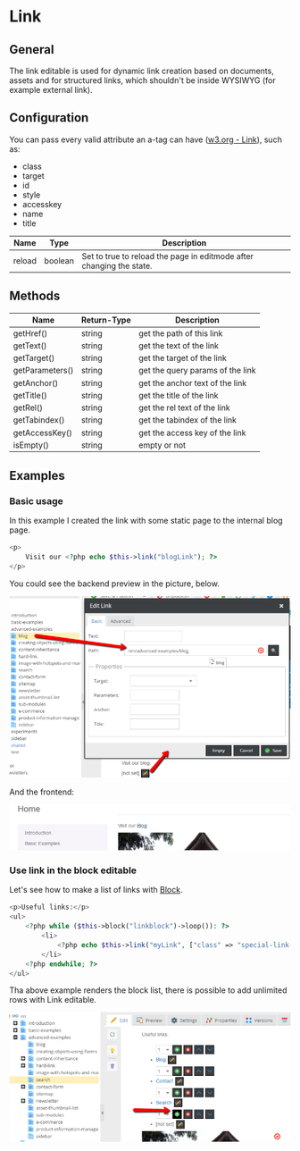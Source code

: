 # Link

## General 

The link editable is used for dynamic link creation based on documents, 
assets and for structured links, which shouldn't be inside WYSIWYG (for example external link).

## Configuration

You can pass every valid attribute an a-tag can have ([w3.org - Link](http://www.w3.org/TR/html401/struct/links.html#h-12.2)), such as:

* class
* target
* id
* style
* accesskey
* name
* title

| Name   | Type     | Description                                                             |
|--------|----------|-------------------------------------------------------------------------|
| reload | boolean  | Set to true to reload the page in editmode after changing the state.    |

## Methods

| Name            | Return-Type | Description                      |
|-----------------|-------------|----------------------------------|
| getHref()       | string      | get the path of this link        |
| getText()       | string      | get the text of the link         |
| getTarget()     | string      | get the target of the link       |
| getParameters() | string      | get the query params of the link |
| getAnchor()     | string      | get the anchor text of the link  |
| getTitle()      | string      | get the title of the link        |
| getRel()        | string      | get the rel text of the link     |
| getTabindex()   | string      | get the tabindex of the link     |
| getAccessKey()  | string      | get the access key of the link   |
| isEmpty()       | string      | empty or not                     |

## Examples

### Basic usage

In this example I created the link with some static page to the internal blog page.

```php
<p>
    Visit our <?php echo $this->link("blogLink"); ?>
</p>
```

You could see the backend preview in the picture, below.

![Link editable - adminitration panel](../../img/editables_link_backend_preview.png)

And the frontend:

![Link editable - frontend](../../img/editables_link_frontend_preview.png)



### Use link in the block editable

Let's see how to make a list of links with [Block](./06_Block.md).

```php
<p>Useful links:</p>
<ul>
    <?php while ($this->block("linkblock")->loop()): ?>
        <li>
            <?php echo $this->link("myLink", ["class" => "special-link-class"]); ?>
        </li>
    <?php endwhile; ?>
</ul>
```

Tha above example renders the block list, there is possible to add unlimited rows with Link editable.

![The links list in the backend](../../img/editables_link_inside_block.png)






